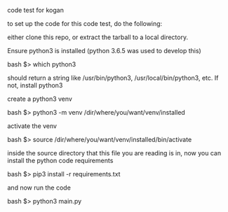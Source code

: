 code test for kogan

to set up the code for this code test, do the following:

either clone this repo, or extract the tarball to a local directory.

Ensure python3 is installed  (python 3.6.5 was used to develop this)

bash $> which python3

should return a string like /usr/bin/python3, /usr/local/bin/python3, etc.
If not, install python3

create a python3 venv

bash $> python3 -m venv /dir/where/you/want/venv/installed


activate the venv

bash $> source /dir/where/you/want/venv/installed/bin/activate


inside the source directory that this file you are reading is in,
now you can install the python code requirements


bash $> pip3 install -r requirements.txt


and now run the code

bash $> python3 main.py
